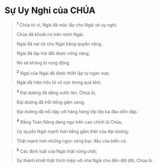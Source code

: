 # Sự Uy Nghi của CHÚA

> <sup><b>1</b></sup> Chúa trị vì, Ngài đã mặc lấy cho Ngài vẻ uy nghi;
> 
> Chúa đã khoát nó trên mình Ngài.
> 
> Ngài đã nai nịt cho Ngài bằng quyền năng.
> 
> Ngài đã lập trái đất được vững vàng;
> 
> Nó sẽ không bị rúng động.
> 
> <sup><b>2</b></sup> Ngai của Ngài đã được thiết lập tự ngàn xưa;
> 
> Ngài đã hiện hữu từ vô cực trong quá khứ.
>


> <sup><b>3</b></sup> Ðại dương đã dâng nước lên, Chúa ôi,
> 
> Ðại dương đã trỗi tiếng gầm vang;
> 
> Ðại dương đã nổi dậy với hàng hàng lớp lớp ba đào dồn dập.
> 
> <sup><b>4</b></sup> Ðấng Toàn Năng đang ngự trên cao chính là Chúa;
> 
> Uy quyền Ngài mạnh hơn tiếng gầm thét của đại dương;
> 
> Thật mạnh hơn những ngọn sóng bạc đầu của biển cả.
>


> <sup><b>5</b></sup> Các định luật của Ngài thật vững chãi;
> 
> Sự thánh khiết thật thích hiệp với nhà Ngài cho đến đời đời, Chúa ôi.
>